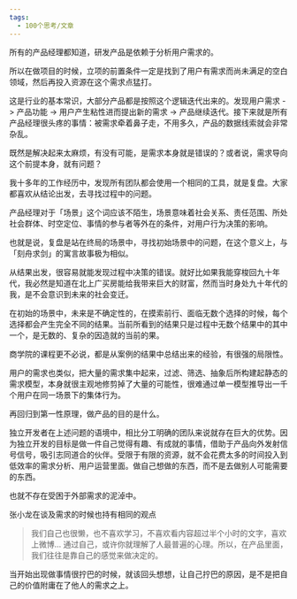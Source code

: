 ```yaml
---
tags:
  - 100个思考/文章
---
```



所有的产品经理都知道，研发产品是依赖于分析用户需求的。

所以在做项目的时候，立项的前置条件一定是找到了用户有需求而尚未满足的空白领域，然后再投入资源在这个需求点猛打。

这是行业的基本常识，大部分产品都是按照这个逻辑迭代出来的。发现用户需求 -> 产品功能 -> 用户产生粘性进而提出新的需求 -> 产品继续迭代。接下来就是所有产品经理很头疼的事情：被需求牵着鼻子走，不用多久，产品的数据线索就会非常杂乱。

既然是解决起来太麻烦，有没有可能，是需求本身就是错误的？或者说，需求导向这个前提本身，就有问题？

我十多年的工作经历中，发现所有团队都会使用一个相同的工具，就是复盘。大家都喜欢从结论出发，去寻找过程中的问题。

产品经理对于「场景」这个词应该不陌生，场景意味着社会关系、责任范围、所处社会群体、时空定位、事情的参与者等外在的条件，对用户行为决策的影响。

也就是说，复盘是站在终局的场景中，寻找初始场景中的问题，在这个意义上，与「刻舟求剑」的寓言故事极为相似。

从结果出发，很容易就能发现过程中决策的错误。就好比如果我能穿梭回九十年代，我必然是知道在北上广买房能给我带来巨大的财富，然而当时身处九十年代的我，是不会意识到未来的社会变迁。

在初始的场景中，未来是不确定性的，在摸索前行、面临无数个选择的时候，每个选择都会产生完全不同的结果。当前所看到的结果只是过程中无数个结果中的其中一个，是无数的、复杂的因造就的当前的果。

商学院的课程更不必说，都是从案例的结果中总结出来的经验，有很强的局限性。

用户的需求也类似，把大量的需求集中起来，过滤、筛选、抽象后所构建起静态的需求模型，本身就很主观地修剪掉了大量的可能性，很难通过单一模型推导出一千个用户在同一场景下的集体行为。

再回归到第一性原理，做产品的目的是什么。

独立开发者在上述问题的语境中，相比分工明确的团队来说就存在巨大的优势。因为独立开发的目标是做一件自己觉得有趣、有成就的事情，借助于产品向外发射信号信号，吸引志同道合的伙伴。受限于有限的资源，就不会花费太多的时间投入到低效率的需求分析、用户运营里面。做自己想做的东西，而不是去做别人可能需要的东西。

也就不存在受困于外部需求的泥淖中。

张小龙在谈及需求的时候也持有相同的观点
> 我们自己也很懒，也不喜欢学习，不喜欢看内容超过半个小时的文字，喜欢上微博...
> 通过自己，或许你就理解了人最普遍的心理。所以，在产品里面，我们往往是靠自己的感觉来做决定的。

当开始出现做事情很拧巴的时候，就该回头想想，让自己拧巴的原因，是不是把自己的价值附庸在了他人的需求之上。


